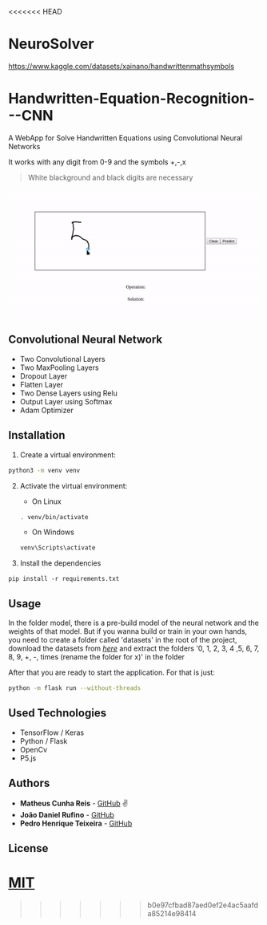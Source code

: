 <<<<<<< HEAD

# NeuroSolver

https://www.kaggle.com/datasets/xainano/handwrittenmathsymbols

# Handwritten-Equation-Recognition---CNN

A WebApp for Solve Handwritten Equations using Convolutional Neural Networks

It works with any digit from 0-9 and the symbols +,-,x

> White blackground and black digits are necessary

![Digit Recognition](./demo.gif)

## Convolutional Neural Network

-   Two Convolutional Layers
-   Two MaxPooling Layers
-   Dropout Layer
-   Flatten Layer
-   Two Dense Layers using Relu
-   Output Layer using Softmax
-   Adam Optimizer

## Installation

1. Create a virtual environment:

```bash
python3 -m venv venv
```

2. Activate the virtual environment:

    - On Linux

    ```bash
    . venv/bin/activate
    ```

    - On Windows

    ```bash
    venv\Scripts\activate
    ```

3. Install the dependencies

```
pip install -r requirements.txt
```

## Usage

In the folder model, there is a pre-build model of the neural network and the weights of that model.
But if you wanna build or train in your own hands, you need to create a folder called 'datasets' in the root of the project, download the datasets from _[here](https://www.kaggle.com/xainano/handwrittenmathsymbols)_ and extract the folders '0, 1, 2, 3, 4 ,5, 6, 7, 8, 9, +, -, times (rename the folder for x)' in the folder

After that you are ready to start the application. For that is just:

```bash
python -m flask run --without-threads
```

## Used Technologies

-   TensorFlow / Keras
-   Python / Flask
-   OpenCv
-   P5.js

## Authors

-   **Matheus Cunha Reis** - [GitHub](https://github.com/matheuscr30) ✌
-   **João Daniel Rufino** - [GitHub](https://github.com/JoaoDanielRufino)
-   **Pedro Henrique Teixeira** - [GitHub](https://github.com/pedroteixeirazup)

## License

# [MIT](https://choosealicense.com/licenses/mit/)

> > > > > > > b0e97cfbad87aed0ef2e4ac5aafda85214e98414
